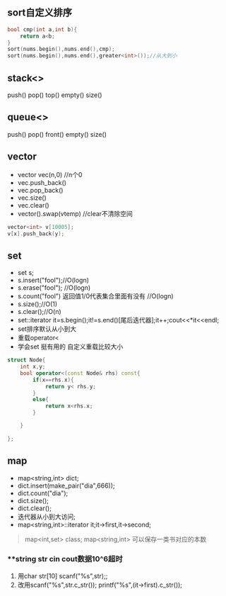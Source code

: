 ## sort自定义排序
```cpp
bool cmp(int a,int b){
    return a<b;
}
sort(nums.begin(),nums.end(),cmp);
sort(nums.begin(),nums.end(),greater<int>());//从大到小
```
## stack<> 
push() pop() top() empty() size()

## queue<> 
push() pop() front() empty() size()
## vector
* vector<int> vec(n,0) //n个0 
* vec.push_back()
* vec.pop_back()
* vec.size()
* vec.clear()
* vector<int>().swap(vtemp) //clear不清除空间
```cpp
vector<int> v[10005];
v[x].push_back(y);
```

## set
* set<string> s;
* s.insert("fool");//O(logn)
* s.erase("fool"); //O(logn)
* s.count("fool") 返回值1/0代表集合里面有没有 //O(logn)
* s.size();//O(1)
* s.clear();//O(n)
* set<string>::iterator it=s.begin();it!=s.end()[尾后迭代器];it++;cout<<*it<<endl;
* set排序默认从小到大
* 重载operator<
* 学会set<people> 挺有用的 自定义重载比较大小
```cpp
struct Node{
	int x,y;
	bool operator<(const Node& rhs) const{
		if(x==rhs.x){
			return y< rhs.y;
		}
		else{
			return x<rhs.x;
		}

	}
	
};
```
## map
* map<string,int> dict;
* dict.insert(make_pair("dia",666));
* dict.count("dia");
* dict.size();
* dict.clear();
* 迭代器从小到大访问;
* map<string,int>::iterator it;it->first,it->second;

> map<int,set<string>> class;
> map<string,int> 可以保存一类书对应的本数

### **string str cin cout数据10^6超时
1. 用char str[10] scanf("%s",str);;
2. 改用scanf("%s",str.c_str()); printf("%s",(it->first).c_str());